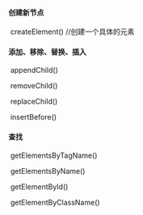#### 创建新节点

​ createElement\(\) //创建一个具体的元素

#### 添加、移除、替换、插入

​ appendChild\(\)

​ removeChild\(\)

​ replaceChild\(\)

​ insertBefore\(\)

#### 查找

​ getElementsByTagName\(\)

​ getElementsByName\(\)

​ getElementById\(\)

​ getElementByClassName\(\)

